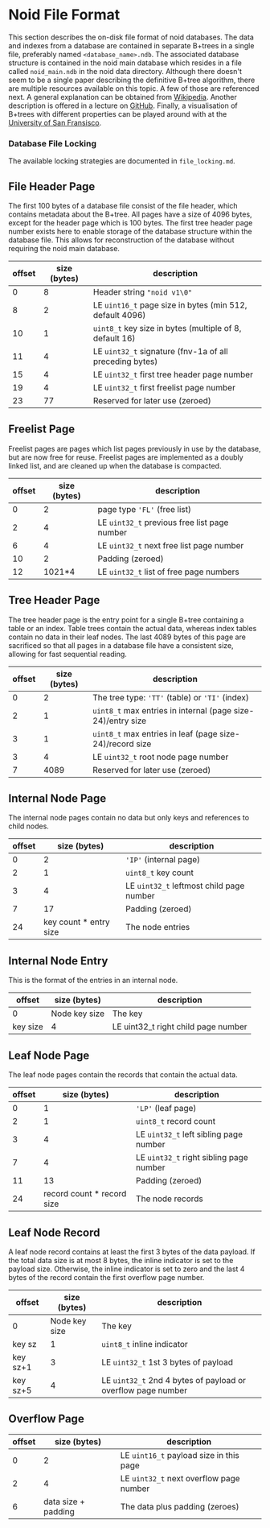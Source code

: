 # Noid File Format
This section describes the on-disk file format of noid databases. The data and indexes from a database are
contained in separate B+trees in a single file, preferably named `<database_name>.ndb`.
The associated database structure is contained in the noid main database which resides in a file
called `noid_main.ndb` in the noid data directory.
Although there doesn't seem to be a single paper describing the definitive B+tree algorithm, there are multiple
resources available on this topic. A few of those are referenced next. A general explanation can be obtained from
[Wikipedia](https://en.wikipedia.org/wiki/B%2B_tree). Another description is offered in a lecture on
[GitHub](https://thodrek.github.io/cs564-fall17/lectures/lecture-13/Lecture_13_Btree.pdf). Finally, a visualisation
of B+trees with different properties can be played around with at the
[University of San Fransisco](https://www.cs.usfca.edu/~galles/visualization/BPlusTree.html).

### Database File Locking
The available locking strategies are documented in `file_locking.md`.

## File Header Page
The first 100 bytes of a database file consist of the file header, which contains metadata about the B+tree.
All pages have a size of 4096 bytes, except for the header page which is 100 bytes.
The first tree header page number exists here to enable storage of the database structure within the database file.
This allows for reconstruction of the database without requiring the noid main database.

| offset | size (bytes)  | description                                              |
|--------|---------------|----------------------------------------------------------|
| 0      | 8             | Header string `"noid v1\0"`                              |
| 8      | 2             | LE `uint16_t` page size in bytes (min 512, default 4096) |
| 10     | 1             | `uint8_t` key size in bytes (multiple of 8, default 16)  |
| 11     | 4             | LE `uint32_t` signature (fnv-1a of all preceding bytes)  |
| 15     | 4             | LE `uint32_t` first tree header page number              |
| 19     | 4             | LE `uint32_t` first freelist page number                 |
| 23     | 77            | Reserved for later use (zeroed)                          |

## Freelist Page
Freelist pages are pages which list pages previously in use by the database, but are now free for reuse.
Freelist pages are implemented as a doubly linked list, and are cleaned up when the database is compacted.

| offset | size (bytes)  | description                                  |
|--------|---------------|----------------------------------------------|
| 0      | 2             | page type `'FL'` (free list)                 |
| 2      | 4             | LE `uint32_t` previous free list page number |
| 6      | 4             | LE `uint32_t` next free list page number     |
| 10     | 2             | Padding (zeroed)                             |
| 12     | 1021*4        | LE `uint32_t` list of free page numbers      |

## Tree Header Page
The tree header page is the entry point for a single B+tree containing a table or an index. Table trees contain
the actual data, whereas index tables contain no data in their leaf nodes. The last 4089 bytes of this page are
sacrificed so that all pages in a database file have a consistent size, allowing for fast sequential reading.

| offset | size (bytes) | description                                                 |
|--------|--------------|-------------------------------------------------------------|
| 0      | 2            | The tree type: `'TT'` (table) or `'TI'` (index)             |
| 2      | 1            | `uint8_t` max entries in internal (page size-24)/entry size |
| 3      | 1            | `uint8_t` max entries in leaf (page size-24)/record size    |
| 3      | 4            | LE `uint32_t` root node page number                         |
| 7      | 4089         | Reserved for later use (zeroed)                             |

## Internal Node Page
The internal node pages contain no data but only keys and references to child nodes.

| offset | size (bytes)            | description                              |
|--------|-------------------------|------------------------------------------|
| 0      | 2                       | `'IP'` (internal page)                   |
| 2      | 1                       | `uint8_t` key count                      |
| 3      | 4                       | LE `uint32_t` leftmost child page number |
| 7      | 17                      | Padding (zeroed)                         |
| 24     | key count * entry size  | The node entries                         |

## Internal Node Entry
This is the format of the entries in an internal node.

| offset   | size (bytes)  | description                          |
|----------|---------------|--------------------------------------|
| 0        | Node key size | The key                              |
| key size | 4             | LE uint32_t right child page number  |

## Leaf Node Page
The leaf node pages contain the records that contain the actual data.

| offset | size (bytes)                | description                             |
|--------|-----------------------------|-----------------------------------------|
| 0      | 1                           | `'LP'` (leaf page)                      |
| 2      | 1                           | `uint8_t` record count                  |
| 3      | 4                           | LE `uint32_t` left sibling page number  |
| 7      | 4                           | LE `uint32_t` right sibling page number |
| 11     | 13                          | Padding (zeroed)                        |
| 24     | record count * record size  | The node records                        |

## Leaf Node Record
A leaf node record contains at least the first 3 bytes of the data payload. If the total data size is
at most 8 bytes, the inline indicator is set to the payload size.
Otherwise, the inline indicator is set to zero and the last 4 bytes of the record contain the first overflow
page number.

| offset   | size (bytes)  | description                                                  |
|----------|---------------|--------------------------------------------------------------|
| 0        | Node key size | The key                                                      |
| key sz   | 1             | `uint8_t` inline indicator                                   |
| key sz+1 | 3             | LE `uint32_t` 1st 3 bytes of payload                         |
| key sz+5 | 4             | LE `uint32_t` 2nd 4 bytes of payload or overflow page number |

## Overflow Page
| offset | size (bytes)         | description                             |
|--------|----------------------|-----------------------------------------|
| 0      | 2                    | LE `uint16_t` payload size in this page |
| 2      | 4                    | LE `uint32_t` next overflow page number |
| 6      | data size + padding  | The data plus padding (zeroes)          |